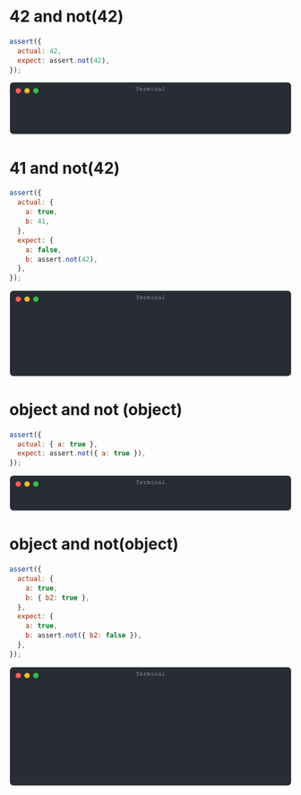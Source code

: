 # 42 and not(42)

```js
assert({
  actual: 42,
  expect: assert.not(42),
});
```

![img](<./assert_not/42 and not(42).svg>)

# 41 and not(42)

```js
assert({
  actual: {
    a: true,
    b: 41,
  },
  expect: {
    a: false,
    b: assert.not(42),
  },
});
```

![img](<./assert_not/41 and not(42).svg>)

# object and not (object)

```js
assert({
  actual: { a: true },
  expect: assert.not({ a: true }),
});
```

![img](<./assert_not/object and not (object).svg>)

# object and not(object)

```js
assert({
  actual: {
    a: true,
    b: { b2: true },
  },
  expect: {
    a: true,
    b: assert.not({ b2: false }),
  },
});
```

![img](<./assert_not/object and not(object).svg>)

